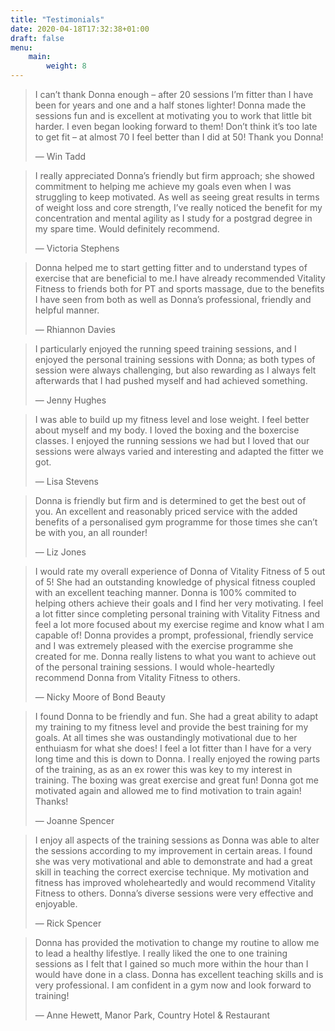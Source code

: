 ```yaml
---
title: "Testimonials"
date: 2020-04-18T17:32:38+01:00
draft: false
menu:
    main:
        weight: 8
---
```


> I can’t thank Donna enough – after 20 sessions I’m fitter than I have been for years and one and a half stones lighter! Donna made the sessions fun and is excellent at motivating you to work that little bit harder. I even began looking forward to them! Don’t think it’s too late to get fit – at almost 70 I feel better than I did at 50! Thank you Donna!
>
> &mdash; Win Tadd

> I really appreciated Donna’s friendly but firm approach; she showed commitment to helping me achieve my goals even when I was struggling to keep motivated. As well as seeing great results in terms of weight loss and core strength, I’ve really noticed the benefit for my concentration and mental agility as I study for a postgrad degree in my spare time. Would definitely recommend.
>
> &mdash; Victoria Stephens

> Donna helped me to start getting fitter and to understand types of exercise that are beneficial to me.I have already recommended Vitality Fitness to friends both for PT and sports massage, due to the benefits I have seen from both as well as Donna’s professional, friendly and helpful manner.
>
> &mdash; Rhiannon Davies

> I particularly enjoyed the running speed training sessions, and I enjoyed the personal training sessions with Donna; as both types of session were always challenging, but also rewarding as I always felt afterwards that I had pushed myself and had achieved something.
>
> &mdash; Jenny Hughes

> I was able to build up my fitness level and lose weight. I feel better about myself and my body. I loved the boxing and the boxercise classes. I enjoyed the running sessions we had but I loved that our sessions were always varied and interesting and adapted the fitter we got.
>
> &mdash; Lisa Stevens

> Donna is friendly but firm and is determined to get the best out of you. An excellent and reasonably priced service with the added benefits of a personalised gym programme for those times she can’t be with you, an all rounder!
>
> &mdash; Liz Jones

> I would rate my overall experience of Donna of Vitality Fitness of 5 out of 5! She had an outstanding knowledge of physical fitness coupled with an excellent teaching manner. Donna is 100% commited to helping others achieve their goals and I find her very motivating. I feel a lot fitter since completing personal training with Vitality Fitness and feel a lot more focused about my exercise regime and know what I am capable of! Donna provides a prompt, professional, friendly service and I was extremely pleased with the exercise programme she created for me. Donna really listens to what you want to achieve out of the personal training sessions. I would whole-heartedly recommend Donna from Vitality Fitness to others.
>
> &mdash; Nicky Moore of Bond Beauty

> I found Donna to be friendly and fun. She had a great ability to adapt my training to my fitness level and provide the best training for my goals. At all times she was oustandingly motivational due to her enthuiasm for what she does! I feel a lot fitter than I have for a very long time and this is down to Donna. I really enjoyed the rowing parts of the training, as as an ex rower this was key to my interest in training. The boxing was great exercise and great fun! Donna got me motivated again and allowed me to find motivation to train again!
> Thanks!
>
> &mdash; Joanne Spencer

> I enjoy all aspects of the training sessions as Donna was able to alter the sessions according to my improvement in certain areas. I found she was very motivational and able to demonstrate and had a great skill in teaching the correct exercise technique. My motivation and fitness has improved wholeheartedly and would recommend Vitality Fitness to others. Donna’s diverse sessions were very effective and enjoyable.
>
> &mdash; Rick Spencer

> Donna has provided the motivation to change my routine to allow me to lead a healthy lifestlye. I really liked the one to one training sessions as I felt that I gained so much more within the hour than I would have done in a class. Donna has excellent teaching skills and is very professional. I am confident in a gym now and look forward to training!
>
> &mdash; Anne Hewett, Manor Park, Country Hotel & Restaurant